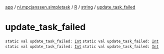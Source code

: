 [app](../../../index.md) / [nl.mpcjanssen.simpletask](../../index.md) / [R](../index.md) / [string](index.md) / [update_task_failed](.)

# update_task_failed

`static val update_task_failed: `[`Int`](https://kotlinlang.org/api/latest/jvm/stdlib/kotlin/-int/index.html)
`static val update_task_failed: `[`Int`](https://kotlinlang.org/api/latest/jvm/stdlib/kotlin/-int/index.html)
`static val update_task_failed: `[`Int`](https://kotlinlang.org/api/latest/jvm/stdlib/kotlin/-int/index.html)
`static val update_task_failed: `[`Int`](https://kotlinlang.org/api/latest/jvm/stdlib/kotlin/-int/index.html)